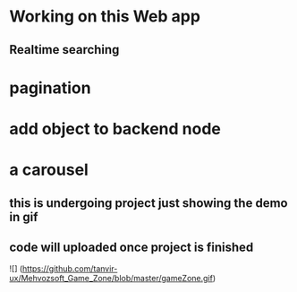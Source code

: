 # Working on this Web app 
## Realtime searching
# pagination
# add object to backend node
# a carousel 

## this is undergoing project just showing the demo in gif 
## code will uploaded once project is finished

![] (https://github.com/tanvir-ux/Mehvozsoft_Game_Zone/blob/master/gameZone.gif) 